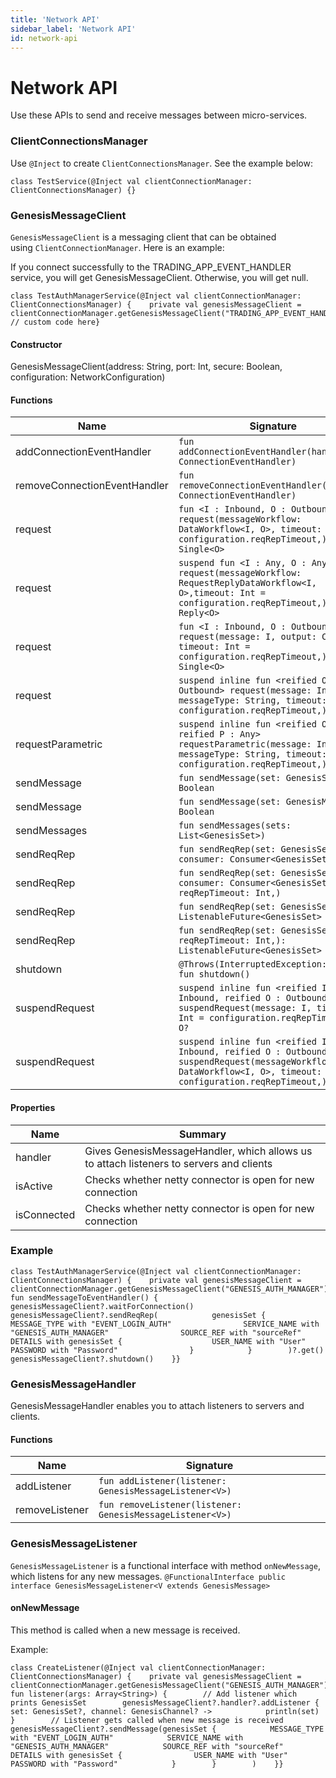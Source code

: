```yaml
---
title: 'Network API'
sidebar_label: 'Network API'
id: network-api
---
```


Network API
===========

Use these APIs to send and receive messages between micro-services.

### ClientConnectionsManager[​](https://docs.genesis.global/secure/reference/developer/api/network-api/#clientconnectionsmanager "Direct link to heading")

Use `@Inject` to create `ClientConnectionsManager`. See the example below:

```
class TestService(@Inject val clientConnectionManager: ClientConnectionsManager) {}
```

### GenesisMessageClient[​](https://docs.genesis.global/secure/reference/developer/api/network-api/#genesismessageclient "Direct link to heading")

`GenesisMessageClient` is a messaging client that can be obtained using `ClientConnectionManager`. Here is an example:

If you connect successfully to the TRADING_APP_EVENT_HANDLER service, you will get GenesisMessageClient. Otherwise, you will get null.

```
class TestAuthManagerService(@Inject val clientConnectionManager: ClientConnectionsManager) {    private val genesisMessageClient = clientConnectionManager.getGenesisMessageClient("TRADING_APP_EVENT_HANDLER")    // custom code here}
```

#### Constructor[​](https://docs.genesis.global/secure/reference/developer/api/network-api/#constructor "Direct link to heading")

GenesisMessageClient(address: String, port: Int, secure: Boolean, configuration: NetworkConfiguration)

#### Functions[​](https://docs.genesis.global/secure/reference/developer/api/network-api/#functions "Direct link to heading")

| Name | Signature |
| --- | --- |
| addConnectionEventHandler | `fun addConnectionEventHandler(handler: ConnectionEventHandler)` |
| removeConnectionEventHandler | `fun removeConnectionEventHandler(handler: ConnectionEventHandler)` |
| request | `fun <I : Inbound, O : Outbound> request(messageWorkflow: DataWorkflow<I, O>, timeout: Int = configuration.reqRepTimeout,): Single<O>` |
| request | `suspend fun <I : Any, O : Any> request(messageWorkflow: RequestReplyDataWorkflow<I, O>,timeout: Int = configuration.reqRepTimeout,): Reply<O>` |
| request | `fun <I : Inbound, O : Outbound> request(message: I, output: Class<O>, timeout: Int = configuration.reqRepTimeout,): Single<O>` |
| request | `suspend inline fun <reified O : Outbound> request(message: Inbound, messageType: String, timeout: Int = configuration.reqRepTimeout,): O` |
| requestParametric | `suspend inline fun <reified O, reified P : Any> requestParametric(message: Inbound, messageType: String, timeout: Int = configuration.reqRepTimeout,):` |
| sendMessage | `fun sendMessage(set: GenesisSet): Boolean` |
| sendMessage | `fun sendMessage(set: GenesisMessage): Boolean` |
| sendMessages | `fun sendMessages(sets: List<GenesisSet>)` |
| sendReqRep | `fun sendReqRep(set: GenesisSet, consumer: Consumer<GenesisSet>)` |
| sendReqRep | `fun sendReqRep(set: GenesisSet, consumer: Consumer<GenesisSet>, reqRepTimeout: Int,)` |
| sendReqRep | `fun sendReqRep(set: GenesisSet): ListenableFuture<GenesisSet>` |
| sendReqRep | `fun sendReqRep(set: GenesisSet, reqRepTimeout: Int,): ListenableFuture<GenesisSet>` |
| shutdown | `@Throws(InterruptedException::class) fun shutdown()` |
| suspendRequest | `suspend inline fun <reified I : Inbound, reified O : Outbound> suspendRequest(message: I, timeout: Int = configuration.reqRepTimeout,): O?` |
| suspendRequest | `suspend inline fun <reified I : Inbound, reified O : Outbound> suspendRequest(messageWorkflow: DataWorkflow<I, O>, timeout: Int = configuration.reqRepTimeout,): O?` |

#### Properties[​](https://docs.genesis.global/secure/reference/developer/api/network-api/#properties "Direct link to heading")

| Name | Summary |
| --- | --- |
| handler | Gives GenesisMessageHandler, which allows us to attach listeners to servers and clients |
| isActive | Checks whether netty connector is open for new connection |
| isConnected | Checks whether netty connector is open for new connection |

### Example[​](https://docs.genesis.global/secure/reference/developer/api/network-api/#example "Direct link to heading")

```
class TestAuthManagerService(@Inject val clientConnectionManager: ClientConnectionsManager) {    private val genesisMessageClient = clientConnectionManager.getGenesisMessageClient("GENESIS_AUTH_MANAGER")    fun sendMessageToEventHandler() {        genesisMessageClient?.waitForConnection()        genesisMessageClient?.sendReqRep(            genesisSet {                MESSAGE_TYPE with "EVENT_LOGIN_AUTH"                SERVICE_NAME with "GENESIS_AUTH_MANAGER"                SOURCE_REF with "sourceRef"                DETAILS with genesisSet {                    USER_NAME with "User"                    PASSWORD with "Password"                }            }        )?.get()        genesisMessageClient?.shutdown()    }}
```

### GenesisMessageHandler[​](https://docs.genesis.global/secure/reference/developer/api/network-api/#genesismessagehandler "Direct link to heading")

GenesisMessageHandler enables you to attach listeners to servers and clients.

#### Functions[​](https://docs.genesis.global/secure/reference/developer/api/network-api/#functions-1 "Direct link to heading")

| Name | Signature |
| --- | --- |
| addListener | `fun addListener(listener: GenesisMessageListener<V>)` |
| removeListener | `fun removeListener(listener: GenesisMessageListener<V>)` |

### GenesisMessageListener[​](https://docs.genesis.global/secure/reference/developer/api/network-api/#genesismessagelistener "Direct link to heading")

`GenesisMessageListener` is a functional interface with method `onNewMessage`, which listens for any new messages. `@FunctionalInterface public interface GenesisMessageListener<V extends GenesisMessage>`

#### onNewMessage[​](https://docs.genesis.global/secure/reference/developer/api/network-api/#onnewmessage "Direct link to heading")

This method is called when a new message is received.

Example:

```
class CreateListener(@Inject val clientConnectionManager: ClientConnectionsManager) {    private val genesisMessageClient = clientConnectionManager.getGenesisMessageClient("GENESIS_AUTH_MANAGER")    fun listener(args: Array<String>) {        // Add listener which prints GenesisSet        genesisMessageClient?.handler?.addListener { set: GenesisSet?, channel: GenesisChannel? ->            println(set)        }        // Listener gets called when new message is received        genesisMessageClient?.sendMessage(genesisSet {            MESSAGE_TYPE with "EVENT_LOGIN_AUTH"            SERVICE_NAME with "GENESIS_AUTH_MANAGER"            SOURCE_REF with "sourceRef"            DETAILS with genesisSet {                USER_NAME with "User"                PASSWORD with "Password"            }        }        )    }}
```
